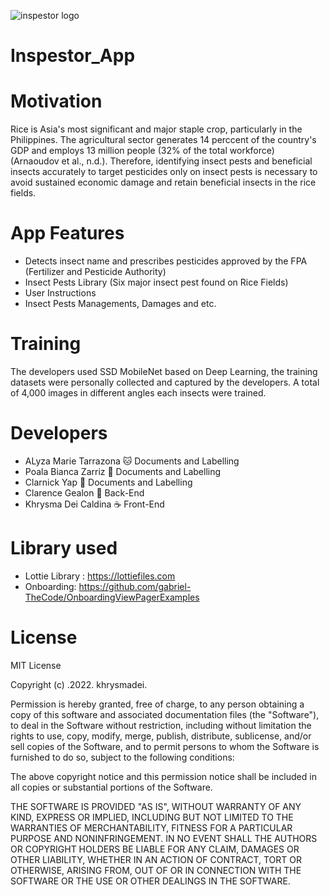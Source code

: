 ![inspestor logo](https://Inspestor_App/app/src/main/res/drawable/thesis_logo_2.png)

# Inspestor_App
# Motivation
Rice is Asia's most significant and major staple crop, particularly in the Philippines. The agricultural sector generates 14 perccent of the country's  GDP and employs 13 million people (32% of the total workforce) (Arnaoudov et al., n.d.).
Therefore, identifying insect pests and beneficial insects accurately to target pesticides only on insect pests is necessary to avoid sustained economic damage and retain beneficial insects in the rice fields.

# App Features
 - Detects insect name and prescribes pesticides approved by the FPA (Fertilizer and Pesticide Authority)
 - Insect Pests Library (Six major insect pest found on Rice Fields)
 - User Instructions 
 - Insect Pests Managements, Damages and etc. 
 
 # Training 
 The developers used SSD MobileNet based on Deep Learning, the training datasets were personally collected and captured by the developers. 
 A total of 4,000 images in different angles each insects were trained.
 
# Developers

- ALyza Marie Tarrazona :cat:  Documents and Labelling
- Poala Bianca Zarriz :milky_way:  Documents and Labelling
- Clarnick Yap :muscle: Documents and Labelling
- Clarence Gealon :guitar: Back-End
- Khrysma Dei Caldina :coffee: Front-End

# Library used
- Lottie Library : https://lottiefiles.com
- Onboarding: https://github.com/gabriel-TheCode/OnboardingViewPagerExamples

# License 
MIT License

Copyright (c) .2022. khrysmadei.

Permission is hereby granted, free of charge, to any person obtaining a copy
of this software and associated documentation files (the "Software"), to deal
in the Software without restriction, including without limitation the rights
to use, copy, modify, merge, publish, distribute, sublicense, and/or sell
copies of the Software, and to permit persons to whom the Software is
furnished to do so, subject to the following conditions:

The above copyright notice and this permission notice shall be included in all
copies or substantial portions of the Software.

THE SOFTWARE IS PROVIDED "AS IS", WITHOUT WARRANTY OF ANY KIND, EXPRESS OR
IMPLIED, INCLUDING BUT NOT LIMITED TO THE WARRANTIES OF MERCHANTABILITY,
FITNESS FOR A PARTICULAR PURPOSE AND NONINFRINGEMENT. IN NO EVENT SHALL THE
AUTHORS OR COPYRIGHT HOLDERS BE LIABLE FOR ANY CLAIM, DAMAGES OR OTHER
LIABILITY, WHETHER IN AN ACTION OF CONTRACT, TORT OR OTHERWISE, ARISING FROM,
OUT OF OR IN CONNECTION WITH THE SOFTWARE OR THE USE OR OTHER DEALINGS IN THE
SOFTWARE.
